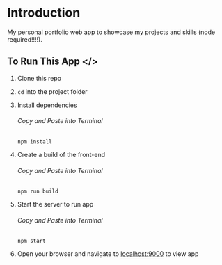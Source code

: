 # Introduction

My personal portfolio web app to showcase my projects and skills (node required!!!!).

## To Run This App </>

1. Clone this repo

2. `cd` into the project folder

3. Install dependencies

   ###### Copy and Paste into Terminal

   `npm install`

4. Create a build of the front-end

   ###### Copy and Paste into Terminal

   `npm run build`

5. Start the server to run app

   ###### Copy and Paste into Terminal

   `npm start`

6. Open your browser and navigate to [localhost:9000](http://localhost:3000) to view app

